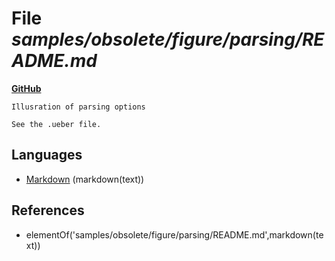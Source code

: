 # File _samples/obsolete/figure/parsing/README.md_
**[GitHub](https://github.com/softlang/yas/blob/master/samples/obsolete/figure/parsing/README.md)**
```
Illusration of parsing options

See the .ueber file.
```

## Languages
* [Markdown](../languages/Markdown.md) (markdown(text))

## References
* elementOf('samples/obsolete/figure/parsing/README.md',markdown(text))
